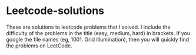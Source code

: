 # Leetcode-solutions
These are solutions to leetcode problems that I solved. I include the difficulty of the problems in the title (easy, medium, hard) in brackets.
If you google the file names (eg, 1001. Grid Illumination), then you will quickly find the problems on LeetCode.
